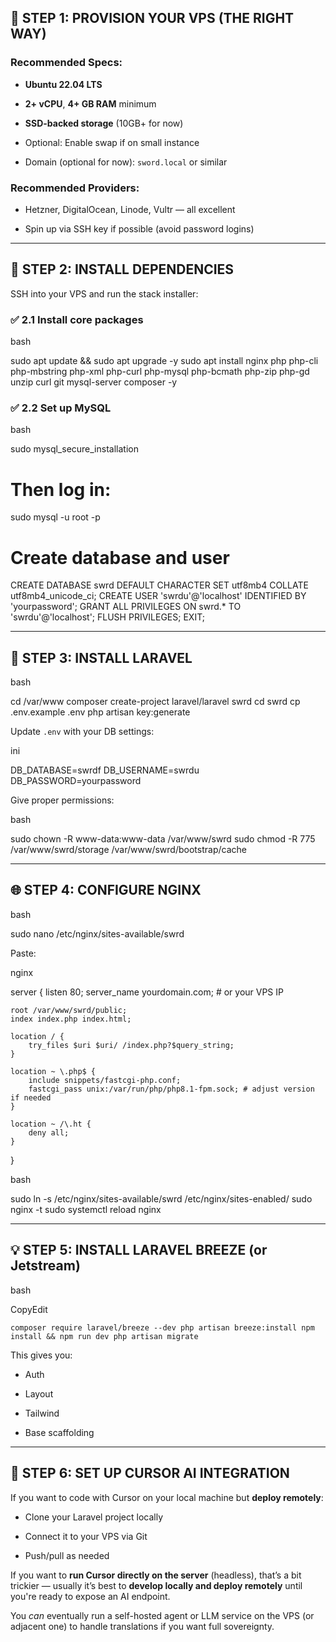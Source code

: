 ## 🔧 STEP 1: PROVISION YOUR VPS (THE RIGHT WAY)

### Recommended Specs:

- **Ubuntu 22.04 LTS**
    
- **2+ vCPU**, **4+ GB RAM** minimum
    
- **SSD-backed storage** (10GB+ for now)
    
- Optional: Enable swap if on small instance
    
- Domain (optional for now): `sword.local` or similar
    

### Recommended Providers:

- Hetzner, DigitalOcean, Linode, Vultr — all excellent
    
- Spin up via SSH key if possible (avoid password logins)
    

---

## 🧱 STEP 2: INSTALL DEPENDENCIES

SSH into your VPS and run the stack installer:

### ✅ 2.1 Install core packages

bash

sudo apt update && sudo apt upgrade -y
sudo apt install nginx php php-cli php-mbstring php-xml php-curl php-mysql php-bcmath php-zip php-gd unzip curl git mysql-server composer -y

### ✅ 2.2 Set up MySQL

bash

sudo mysql_secure_installation
# Then log in:
sudo mysql -u root -p

# Create database and user
CREATE DATABASE swrd DEFAULT CHARACTER SET utf8mb4 COLLATE utf8mb4_unicode_ci;
CREATE USER 'swrdu'@'localhost' IDENTIFIED BY 'yourpassword';
GRANT ALL PRIVILEGES ON swrd.* TO 'swrdu'@'localhost';
FLUSH PRIVILEGES;
EXIT;

---

## 🧰 STEP 3: INSTALL LARAVEL

bash

cd /var/www
composer create-project laravel/laravel swrd
cd swrd
cp .env.example .env
php artisan key:generate

Update `.env` with your DB settings:

ini

DB_DATABASE=swrdf
DB_USERNAME=swrdu
DB_PASSWORD=yourpassword

Give proper permissions:

bash

sudo chown -R www-data:www-data /var/www/swrd
sudo chmod -R 775 /var/www/swrd/storage /var/www/swrd/bootstrap/cache

---

## 🌐 STEP 4: CONFIGURE NGINX

bash

sudo nano /etc/nginx/sites-available/swrd

Paste:

nginx

server {
    listen 80;
    server_name yourdomain.com; # or your VPS IP

    root /var/www/swrd/public;
    index index.php index.html;

    location / {
        try_files $uri $uri/ /index.php?$query_string;
    }

    location ~ \.php$ {
        include snippets/fastcgi-php.conf;
        fastcgi_pass unix:/var/run/php/php8.1-fpm.sock; # adjust version if needed
    }

    location ~ /\.ht {
        deny all;
    }
}

bash

sudo ln -s /etc/nginx/sites-available/swrd /etc/nginx/sites-enabled/
sudo nginx -t
sudo systemctl reload nginx

---

## 💡 STEP 5: INSTALL LARAVEL BREEZE (or Jetstream)

bash

CopyEdit

`composer require laravel/breeze --dev php artisan breeze:install npm install && npm run dev php artisan migrate`

This gives you:

- Auth
    
- Layout
    
- Tailwind
    
- Base scaffolding
    

---

## 🤖 STEP 6: SET UP CURSOR AI INTEGRATION

If you want to code with Cursor on your local machine but **deploy remotely**:

- Clone your Laravel project locally
    
- Connect it to your VPS via Git
    
- Push/pull as needed
    

If you want to **run Cursor directly on the server** (headless), that’s a bit trickier — usually it’s best to **develop locally and deploy remotely** until you're ready to expose an AI endpoint.

You _can_ eventually run a self-hosted agent or LLM service on the VPS (or adjacent one) to handle translations if you want full sovereignty.